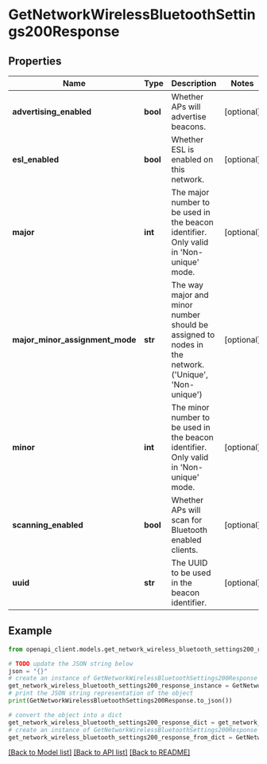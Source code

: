 # GetNetworkWirelessBluetoothSettings200Response


## Properties

Name | Type | Description | Notes
------------ | ------------- | ------------- | -------------
**advertising_enabled** | **bool** | Whether APs will advertise beacons. | [optional] 
**esl_enabled** | **bool** | Whether ESL is enabled on this network. | [optional] 
**major** | **int** | The major number to be used in the beacon identifier. Only valid in &#39;Non-unique&#39; mode. | [optional] 
**major_minor_assignment_mode** | **str** | The way major and minor number should be assigned to nodes in the network. (&#39;Unique&#39;, &#39;Non-unique&#39;) | [optional] 
**minor** | **int** | The minor number to be used in the beacon identifier. Only valid in &#39;Non-unique&#39; mode. | [optional] 
**scanning_enabled** | **bool** | Whether APs will scan for Bluetooth enabled clients. | [optional] 
**uuid** | **str** | The UUID to be used in the beacon identifier. | [optional] 

## Example

```python
from openapi_client.models.get_network_wireless_bluetooth_settings200_response import GetNetworkWirelessBluetoothSettings200Response

# TODO update the JSON string below
json = "{}"
# create an instance of GetNetworkWirelessBluetoothSettings200Response from a JSON string
get_network_wireless_bluetooth_settings200_response_instance = GetNetworkWirelessBluetoothSettings200Response.from_json(json)
# print the JSON string representation of the object
print(GetNetworkWirelessBluetoothSettings200Response.to_json())

# convert the object into a dict
get_network_wireless_bluetooth_settings200_response_dict = get_network_wireless_bluetooth_settings200_response_instance.to_dict()
# create an instance of GetNetworkWirelessBluetoothSettings200Response from a dict
get_network_wireless_bluetooth_settings200_response_from_dict = GetNetworkWirelessBluetoothSettings200Response.from_dict(get_network_wireless_bluetooth_settings200_response_dict)
```
[[Back to Model list]](../README.md#documentation-for-models) [[Back to API list]](../README.md#documentation-for-api-endpoints) [[Back to README]](../README.md)


